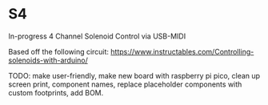 # S4
In-progress 4 Channel Solenoid Control via USB-MIDI

Based off the following circuit: https://www.instructables.com/Controlling-solenoids-with-arduino/

TODO: make user-friendly, make new board with raspberry pi pico, clean up screen print, component names, replace placeholder components with custom footprints, add BOM.

